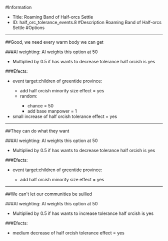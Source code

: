 #Information
 - Title: Roaming Band of Half-orcs Settle
 - ID: half_orc_tolerance_events.8
#Description
Roaming Band of Half-orcs Settle
#Options

___
##Good, we need every warm body we can get

###AI weighting:
AI weights this option at 50
 - Multiplied by 0.5 if has wants to decrease tolerance half orcish is yes


###Efects:<ul><li>event target:children of greentide province:</li><ul><li>add half orcish minority size effect = yes</li><li>random:</li><ul><li>chance = 50</li><li>add base manpower = 1</li></ul></ul><li>small increase of half orcish tolerance effect = yes</li></ul>

___
##They can do what they want

###AI weighting:
AI weights this option at 50
 - Multiplied by 0.5 if has wants to decrease tolerance half orcish is yes


###Efects:<ul><li>event target:children of greentide province:</li><ul><li>add half orcish minority size effect = yes</li></ul></ul>

___
##We can't let our communities be sullied

###AI weighting:
AI weights this option at 50
 - Multiplied by 0.5 if has wants to increase tolerance half orcish is yes


###Efects:<ul><li>medium decrease of half orcish tolerance effect = yes</li></ul>
